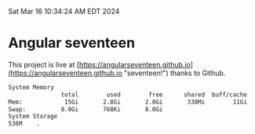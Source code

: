 Sat Mar 16 10:34:24 AM EDT 2024

# Angular seventeen


This project is live at [https://angularseventeen.github.io](https://angularseventeen.github.io "seventeen!") thanks to Github.

```bash
System Memory
               total        used        free      shared  buff/cache   available
Mem:            15Gi       2.8Gi       2.0Gi       338Mi        11Gi        12Gi
Swap:          8.0Gi       768Ki       8.0Gi
System Storage
536M	.

